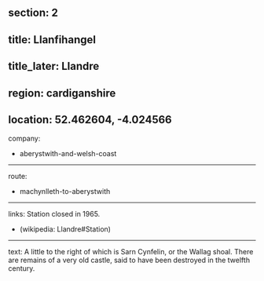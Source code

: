 section: 2
----
title: Llanfihangel
----
title_later: Llandre
----
region: cardiganshire
----
location: 52.462604, -4.024566
----
company:
- aberystwith-and-welsh-coast
----
route:
- machynlleth-to-aberystwith
----
links:
Station closed in 1965.
- (wikipedia: Llandre#Station)
----
text: A little to the right of which is Sarn Cynfelin, or the Wallag shoal. There are remains of a very old castle, said to have been destroyed in the twelfth century.
